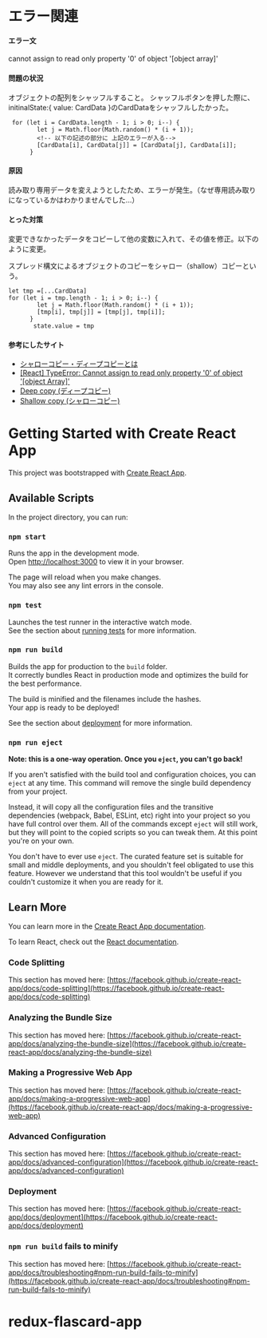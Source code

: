 # エラー関連
#### エラー文
cannot assign to read only property '0' of object '[object array]'
 
#### 問題の状況
オブジェクトの配列をシャッフルすること。
シャッフルボタンを押した際に、initinalState:{ value: CardData }のCardDataをシャッフルしたかった。
```
 for (let i = CardData.length - 1; i > 0; i--) {
        let j = Math.floor(Math.random() * (i + 1));
        <!-- 以下の記述の部分に 上記のエラーが入る-->
        [CardData[i], CardData[j]] = [CardData[j], CardData[i]];
      }
```

#### 原因
読み取り専用データを変えようとしたため、エラーが発生。（なぜ専用読み取りになっているかはわかりませんでした...）

#### とった対策
変更できなかったデータをコピーして他の変数に入れて、その値を修正。以下のように変更。

スプレッド構文によるオブジェクトのコピーをシャロー（shallow）コピーという。
```
let tmp =[...CardData]
for (let i = tmp.length - 1; i > 0; i--) {
        let j = Math.floor(Math.random() * (i + 1));
        [tmp[i], tmp[j]] = [tmp[j], tmp[i]];
      }
       state.value = tmp
```

#### 参考にしたサイト
- [シャローコピー・ディープコピーとは](https://zenn.dev/luvmini511/articles/722cb85067d4e9)
- [[React] TypeError: Cannot assign to read only property '0' of object '[object Array]'](https://velog.io/@rkio/React-TypeError-Cannot-assign-to-read-only-property-0-of-object-object-Array)
- [Deep copy (ディープコピー)](https://developer.mozilla.org/ja/docs/Glossary/Deep_copy)
- [Shallow copy (シャローコピー)](https://developer.mozilla.org/ja/docs/Glossary/Shallow_copy)





# Getting Started with Create React App

This project was bootstrapped with [Create React App](https://github.com/facebook/create-react-app).

## Available Scripts

In the project directory, you can run:

### `npm start`

Runs the app in the development mode.\
Open [http://localhost:3000](http://localhost:3000) to view it in your browser.

The page will reload when you make changes.\
You may also see any lint errors in the console.

### `npm test`

Launches the test runner in the interactive watch mode.\
See the section about [running tests](https://facebook.github.io/create-react-app/docs/running-tests) for more information.

### `npm run build`

Builds the app for production to the `build` folder.\
It correctly bundles React in production mode and optimizes the build for the best performance.

The build is minified and the filenames include the hashes.\
Your app is ready to be deployed!

See the section about [deployment](https://facebook.github.io/create-react-app/docs/deployment) for more information.

### `npm run eject`

**Note: this is a one-way operation. Once you `eject`, you can't go back!**

If you aren't satisfied with the build tool and configuration choices, you can `eject` at any time. This command will remove the single build dependency from your project.

Instead, it will copy all the configuration files and the transitive dependencies (webpack, Babel, ESLint, etc) right into your project so you have full control over them. All of the commands except `eject` will still work, but they will point to the copied scripts so you can tweak them. At this point you're on your own.

You don't have to ever use `eject`. The curated feature set is suitable for small and middle deployments, and you shouldn't feel obligated to use this feature. However we understand that this tool wouldn't be useful if you couldn't customize it when you are ready for it.

## Learn More

You can learn more in the [Create React App documentation](https://facebook.github.io/create-react-app/docs/getting-started).

To learn React, check out the [React documentation](https://reactjs.org/).

### Code Splitting

This section has moved here: [https://facebook.github.io/create-react-app/docs/code-splitting](https://facebook.github.io/create-react-app/docs/code-splitting)

### Analyzing the Bundle Size

This section has moved here: [https://facebook.github.io/create-react-app/docs/analyzing-the-bundle-size](https://facebook.github.io/create-react-app/docs/analyzing-the-bundle-size)

### Making a Progressive Web App

This section has moved here: [https://facebook.github.io/create-react-app/docs/making-a-progressive-web-app](https://facebook.github.io/create-react-app/docs/making-a-progressive-web-app)

### Advanced Configuration

This section has moved here: [https://facebook.github.io/create-react-app/docs/advanced-configuration](https://facebook.github.io/create-react-app/docs/advanced-configuration)

### Deployment

This section has moved here: [https://facebook.github.io/create-react-app/docs/deployment](https://facebook.github.io/create-react-app/docs/deployment)

### `npm run build` fails to minify

This section has moved here: [https://facebook.github.io/create-react-app/docs/troubleshooting#npm-run-build-fails-to-minify](https://facebook.github.io/create-react-app/docs/troubleshooting#npm-run-build-fails-to-minify)
# redux-flascard-app
